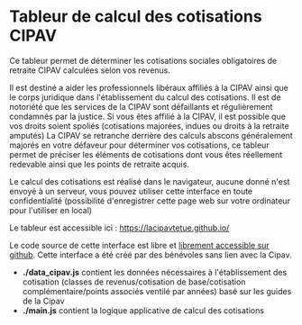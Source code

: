 # Tableur de calcul des cotisations CIPAV

 Ce tableur permet de déterminer les cotisations sociales obligatoires de retraite CIPAV calculées selon vos revenus.

Il est destiné a aider les professionnels libéraux affiliés à la CIPAV ainsi que le corps juridique dans l'établissement du calcul des cotisations.
Il est de notoriété que les services de la CIPAV sont défaillants et régulièrement condamnés par la justice.
Si vous êtes affilié à la CIPAV, il est possible que vos droits soient spoliés (cotisations majorées, indues ou droits à la retraite amputés)
La CIPAV se retranche derrière des calculs abscons généralement majorés en votre défaveur pour déterminer vos cotisations, ce tableur permet de préciser les éléments de cotisations dont vous êtes réellement redevable ainsi que les points de retraite acquis.

Le calcul des cotisations est réalisé dans le navigateur, aucune donné n'est envoyé à un serveur, vous pouvez utiliser cette interface en toute confidentialité (possibilité d'enregistrer cette page web sur votre ordinateur pour l'utiliser en local) 

Le tableur est accessible ici : https://lacipavtetue.github.io/ 

Le code source de cette interface est libre et <a href="https://github.com/lacipavtetue/lacipavtetue.github.io" target="_blank">librement accessible sur github</a>. 
                Cette interface a été créé par des bénévoles sans lien avec la Cipav.

* **./data_cipav.js** contient les données nécessaires à l'établissement des cotisation (classes de revenus/cotisation de base/cotisation complémentaire/points associés ventilé par années) basé sur les guides de la Cipav
* **./main.js** contient la logique applicative de calcul des cotisations

